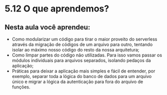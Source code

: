 # 5.12 O que aprendemos?

## Nesta aula você aprendeu:

- Como modularizar um código para tirar o maior proveito do serverless através da migração de códigos de um arquivo para outro, tentando isolar ao máximo nosso código do resto da nossa arquitetura;
- Como limpar partes do código não utilizadas. Para isso vamos passar os módulos individuais para arquivos separados, isolando pedaços da aplicação;
- Práticas para deixar a aplicação mais simples e fácil de entender, por exemplo, separar toda a lógica do banco de dados para um arquivo único e migrar a lógica da autenticação para fora do arquivo de funções.
